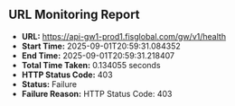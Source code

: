 ## URL Monitoring Report

- **URL:** https://api-gw1-prod1.fisglobal.com/gw/v1/health
- **Start Time:** 2025-09-01T20:59:31.084352
- **End Time:** 2025-09-01T20:59:31.218407
- **Total Time Taken:** 0.134055 seconds
- **HTTP Status Code:** 403
- **Status:** Failure
- **Failure Reason:** HTTP Status Code: 403
